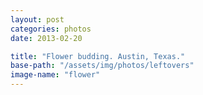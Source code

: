 ```yaml
---
layout: post
categories: photos
date: 2013-02-20

title: "Flower budding. Austin, Texas."
base-path: "/assets/img/photos/leftovers"
image-name: "flower"
---
```

